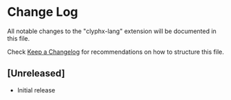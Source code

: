 # Change Log

All notable changes to the "clyphx-lang" extension will be documented in this file.

Check [Keep a Changelog](http://keepachangelog.com/) for recommendations on how to structure this file.

## [Unreleased]

- Initial release